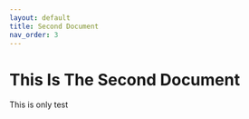 ```yaml
---
layout: default
title: Second Document
nav_order: 3
---
```


# This Is The Second Document

This is only test